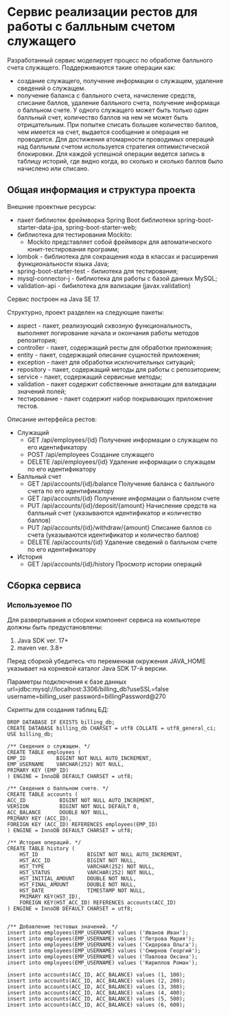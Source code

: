 # Сервис реализации рестов для работы с балльным счетом служащего
Разработанный сервис моделирует процесс по обработке балльного счета служащего.
Поддерживаются такие операции как: 
 - создание служащего, получение информации о служащем, удаление сведений о служащем.
 - получение баланса с балльного счета, начисление средств, списание баллов, удаление балльного счета, получение информаци о балльном счете.
У одного служащего может быть только один балльный счет, количество баллов на нем не может быть отрицательным. 
При попытке списать большее количество баллов, чем имеется на счет, выдается сообщение и операция не проводится.
Для достижения атомарности проводимых операций над балльным счетом используется стратегия оптимистической блокировки.
Для каждой успешной операции ведется запись в таблицу историй, где видно когда, во сколько и сколько баллов было начислено или списано.


## Общая информация и структура проекта

Внешние проектные ресурсы:

- пакет библиотек фреймворка Spring Boot библиотеки spring-boot-starter-data-jpa, spring-boot-starter-web;
- библиотека для тестирования Mockito: 
  - Mockito представляет собой фреймворк для автоматического юнит-тестирования программ;
- lombok - библиотека для сокращения кода в классах и расширения функциональности языка Java;
- spring-boot-starter-test - билиотека для тестирования;
- mysql-connector-j - библиотека для работы с базой данных MySQL;
- validation-api - бибилотека для вализации (javax.validation)

Сервис построен на Java SE 17.

Структурно, проект разделен на следующие пакеты:
- aspect - пакет, реализующий сквозную функциональность, выполняет логирование начала и окончания работы методов репозитория;
- controller - пакет, содержащий ресты для обработки приложения;
- entity - пакет, содержащий описание сущностей приложения;
- exception - пакет для обработки исключительных ситуаций;
- repository - пакет, содержащий методы для работы с репозиторием;
- service - пакет, содержащий сервисные методы;
- validation - пакет содержит собственные аннотации для валидации значений полей;
- тестирование - пакет содержит набор покрывающих приложение тестов.

Описание интерфейса рестов:
- Служащий 
  - GET             /api/employees/{id}                  Получение информации о служащем по его идентификатору
  - POST            /api/employees                       Создание служащего
  - DELETE          /api/employees/{id}                  Удаление информации о служащем по его идентификатору
- Балльный счет
  - GET             /api/accounts/{id}/balance           Получение баланса с балльного счета по его идентификатору
  - GET             /api/accounts/{id}                   Получение информации о балльном счете 
  - PUT             /api/accounts/{id}/deposit/{amount}  Начисление средств на балльный счет (указываются идентификатор и количество баллов)
  - PUT             /api/accounts/{id}/withdraw/{amount} Списание баллов со счета (указываются идентификатор и количество баллов)
  - DELETE          /api/accounts/{id}                   Удаление сведений о балльном счете по его идентификатору
- История
  - GET             /api/accounts/{id}/history           Просмотр истории операций

## Сборка сервиса
### Используемое ПО
Для развертывания и сборки компонент сервиса на компьютере должны быть предустановлены:
1. Java SDK ver. 17+
2. maven ver. 3.8+

Перед сборкой убедитесь что переменная окружения JAVA_HOME указывает на корневой каталог Java SDK 17-й версии.

Параметры подключения к базе данных
url=jdbc:mysql://localhost:3306/billing_db?useSSL=false
username=billing_user
password=billingPassword@270

Скрипты для создания таблиц БД:

```shell
DROP DATABASE IF EXISTS billing_db;
CREATE DATABASE billing_db CHARSET = utf8 COLLATE = utf8_general_ci;
USE billing_db;

/** Сведения о служащем. */
CREATE TABLE employees (
EMP_ID          BIGINT NOT NULL AUTO_INCREMENT,
EMP_USERNAME    VARCHAR(252) NOT NULL,
PRIMARY KEY (EMP_ID)
) ENGINE = InnoDB DEFAULT CHARSET = utf8;

/** Сведения о балльном счете. */
CREATE TABLE accounts (
ACC_ID           BIGINT NOT NULL AUTO_INCREMENT,
VERSION          BIGINT NOT NULL DEFAULT 0,
ACC_BALANCE      DOUBLE NOT NULL,
PRIMARY KEY (ACC_ID),
FOREIGN KEY (ACC_ID) REFERENCES employees(EMP_ID)
) ENGINE = InnoDB DEFAULT CHARSET = utf8;

/** История операций. */
CREATE TABLE history (
    HST_ID                BIGINT NOT NULL AUTO_INCREMENT,
    HST_ACC_ID            BIGINT NOT NULL,
    HST_TYPE              VARCHAR(252) NOT NULL,
    HST_STATUS            VARCHAR(252) NOT NULL,
    HST_INITIAL_AMOUNT    DOUBLE NOT NULL,
    HST_FINAL_AMOUNT      DOUBLE NOT NULL,
    HST_DATE              TIMESTAMP NOT NULL,
    PRIMARY KEY(HST_ID),
    FOREIGN KEY(HST_ACC_ID) REFERENCES accounts(ACC_ID)
) ENGINE = InnoDB DEFAULT CHARSET = utf8;


/** Добавление тестовых значений. */
insert into employees(EMP_USERNAME) values ('Иванов Иван');
insert into employees(EMP_USERNAME) values ('Петрова Мария');
insert into employees(EMP_USERNAME) values ('Сидорова Ольга');
insert into employees(EMP_USERNAME) values ('Смирнов Георгий');
insert into employees(EMP_USERNAME) values ('Павлова Оксана');
insert into employees(EMP_USERNAME) values ('Кириллов Роман');

insert into accounts(ACC_ID, ACC_BALANCE) values (1, 100);
insert into accounts(ACC_ID, ACC_BALANCE) values (2, 200);
insert into accounts(ACC_ID, ACC_BALANCE) values (3, 300);
insert into accounts(ACC_ID, ACC_BALANCE) values (4, 400);
insert into accounts(ACC_ID, ACC_BALANCE) values (5, 500);
insert into accounts(ACC_ID, ACC_BALANCE) values (6, 600);
```